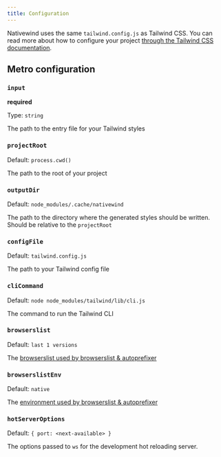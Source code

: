 ```yaml
---
title: Configuration
---
```


<!-- # Configuration -->

Nativewind uses the same `tailwind.config.js` as Tailwind CSS. You can read more about how to configure your project [through the Tailwind CSS documentation](https://tailwindcss.com/docs/configuration).

## Metro configuration

### `input`

**required**

Type: `string`

The path to the entry file for your Tailwind styles

### `projectRoot`

Default: `process.cwd()`

The path to the root of your project

### `outputDir`

Default: `node_modules/.cache/nativewind`

The path to the directory where the generated styles should be written. Should be relative to the `projectRoot`

### `configFile`

Default: `tailwind.config.js`

The path to your Tailwind config file

### `cliCommand`

Default: `node node_modules/tailwind/lib/cli.js`

The command to run the Tailwind CLI

### `browserslist`

Default: `last 1 versions`

The [browserslist used by browserslist & autoprefixer](https://github.com/postcss/autoprefixer)

### `browserslistEnv`

Default: `native`

The [environment used by browserslist & autoprefixer](https://github.com/browserslist/browserslist#configuring-for-different-environments)

### `hotServerOptions`

Default: `{ port: <next-available> }`

The options passed to `ws` for the development hot reloading server.
